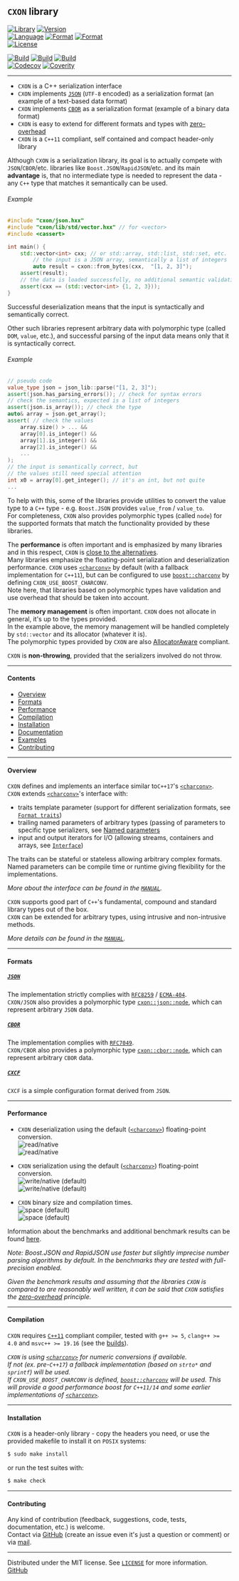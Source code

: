 ## `CXON` library

[![Library][img-lib]](https://github.com/oknenavin/cxon)
[![Version][img-ver]](https://github.com/oknenavin/cxon/releases)  
[![Language][img-lng]](https://isocpp.org/wiki/faq/cpp11)
[![Format][img-fmt-json]](http://json.org)
[![Format][img-fmt-cbor]](https://cbor.io)  
[![License][img-lic]](LICENSE)

[![Build][img-bld-lnx]](https://github.com/oknenavin/cxon/actions?query=workflow%3ALinux)
[![Build][img-bld-mac]](https://github.com/oknenavin/cxon/actions?query=workflow%3AmacOS)
[![Build][img-bld-win]](https://github.com/oknenavin/cxon/actions?query=workflow%3AWindows)  
[![Codecov][img-cov]](https://codecov.io/gh/oknenavin/cxon)
[![Coverity][img-cvr]](https://scan.coverity.com/projects/oknenavin-cxon)
<!--
[![Codacy][img-cod]](https://www.codacy.com/gh/oknenavin/cxon/dashboard?utm_source=github.com&amp;utm_medium=referral&amp;utm_content=oknenavin/cxon&amp;utm_campaign=Badge_Grade)
[![CodeQL][img-cql]](https://github.com/oknenavin/cxon/actions?query=workflow%3ACodeQL)
[![LGTM][img-lgtm-qual]](https://lgtm.com/projects/g/oknenavin/cxon/context:cpp)
[![LGTM/Alerts][img-lgtm-alrt]](https://lgtm.com/projects/g/oknenavin/cxon/alerts/)
-->


--------------------------------------------------------------------------------

  - `CXON` is a C++ serialization interface  
  - `CXON` implements [`JSON`](http://json.org) (`UTF-8` encoded) as a serialization format (an example of a text-based data format)  
  - `CXON` implements [`CBOR`](https://cbor.io) as a serialization format (example of a binary data format)  
  - `CXON` is easy to extend for different formats and types with [zero-overhead][cpp-zeov]  
  - `CXON` is a `C++11` compliant, self contained and compact header-only library  

Although `CXON` is a serialization library, its goal is to actually compete with `JSON`/`CBOR`/etc. libraries like
`Boost.JSON`/`RapidJSON`/etc. and its main **advantage** is, that no intermediate type is needed to represent the data - 
any `C++` type that matches it semantically can be used.

###### Example
``` c++
#include "cxon/json.hxx"
#include "cxon/lib/std/vector.hxx" // for <vector>
#include <cassert>

int main() {
    std::vector<int> cxx; // or std::array, std::list, std::set, etc.
        // the input is a JSON array, semantically a list of integers
        auto result = cxon::from_bytes(cxx,  "[1, 2, 3]");
    assert(result);
    // the data is loaded successfully, no additional semantic validation is needed, so
    assert(cxx == (std::vector<int> {1, 2, 3}));
}
```

Successful deserialization means that the input is syntactically and semantically correct.

Other such libraries represent arbitrary data with polymorphic type (called `DOM`, `value`, etc.),
and successful parsing of the input data means only that it is syntactically correct.

###### Example
``` c++
// pseudo code
value_type json = json_lib::parse("[1, 2, 3]");
assert(json.has_parsing_errors()); // check for syntax errors
// check the semantics, expected is a list of integers
assert(json.is_array()); // check the type
auto& array = json.get_array();
assert( // check the values
    array.size() > ... &&
    array[0].is_integer() &&
    array[1].is_integer() &&
    array[2].is_integer() &&
    ...
);
// the input is semantically correct, but
// the values still need special attention
int x0 = array[0].get_integer(); // it's an int, but not quite
...
```

To help with this, some of the libraries provide utilities to convert the value type to a
`C++` type - e.g. `Boost.JSON` provides `value_from` / `value_to`.  
For completeness, `CXON` also provides polymorphic types (called `node`) for the supported formats
that match the functionality provided by these libraries.

The **performance** is often important and is emphasized by many libraries and in this respect,
`CXON` is [close to the alternatives](#performance).  
Many libraries emphasize the floating-point serialization and deserialization performance.
`CXON` uses [`<charconv>`][std-charconv] by default (with a fallback implementation for `C++11`),
but can be configured to use [`boost::charconv`][lib-boost-charconv] by defining `CXON_USE_BOOST_CHARCONV`.  
Note here, that libraries based on polymorphic types have validation and use overhead
that should be taken into account.

The **memory management** is often important. `CXON` does not allocate in general,
it's up to the types provided.  
In the example above, the memory management will be handled completely by `std::vector`
and its allocator (whatever it is).  
The polymorphic types provided by `CXON` are also [AllocatorAware][cpp-alaw] compliant.

`CXON` is **non-throwing**, provided that the serializers involved do not throw.

--------------------------------------------------------------------------------

#### Contents
  - [Overview](#overview)
  - [Formats](#formats)
  - [Performance](#performance)
  - [Compilation](#compilation)
  - [Installation](#installation)
  - [Documentation](doc/README.md)
  - [Examples](examples/README.md)
  - [Contributing](#contributing)


--------------------------------------------------------------------------------

#### Overview

`CXON` defines and implements an interface similar to`C++17`'s [`<charconv>`][std-charconv].  
`CXON` extends [`<charconv>`][std-charconv]'s interface with:

  - traits template parameter (support for different serialization formats, 
    see [`Format traits`](src/cxon/README.md#format-traits))
  - trailing named parameters of arbitrary types (passing of parameters to specific 
    type serializers, see [Named parameters](src/cxon/README.md#named-parameters)
  - input and output iterators for I/O (allowing streams, containers and arrays, 
    see [`Interface`](src/cxon/README.md#interface))

The traits can be stateful or stateless allowing arbitrary complex formats.  
Named parameters can be compile time or runtime giving flexibility for the implementations.  

*More about the interface can be found in the [`MANUAL`](src/cxon/README.md#interface).*

`CXON` supports good part of `C++`'s fundamental, compound and standard library types out of the box.  
`CXON` can be extended for arbitrary types, using intrusive and non-intrusive methods.  

*More details can be found in the [`MANUAL`](src/cxon/README.md#supported-types).*


--------------------------------------------------------------------------------

#### Formats

##### [`JSON`](http://json.org)

The implementation strictly complies with [`RFC8259`][RFC8259] / [`ECMA-404`][ECMA-404].  
`CXON/JSON` also provides a polymorphic type [`cxon::json::node`](src/cxon/lang/json/node/README.md),
which can represent arbitrary `JSON` data.

##### [`CBOR`](https://cbor.io)

The implementation complies with [`RFC7049`][RFC7049].  
`CXON/CBOR` also provides a polymorphic type [`cxon::cbor::node`](src/cxon/lang/cbor/node/README.md),
which can represent arbitrary `CBOR` data.

##### [`CXCF`](src/cxon/lang/cxcf/README.md)

`CXCF` is a simple configuration format derived from `JSON`.


--------------------------------------------------------------------------------

#### Performance

- `CXON` deserialization using the default ([`<charconv>`][std-charconv]) floating-point conversion.  
  ![read/native][img-time-read-gcc]  
  ![read/native][img-time-read-clang]

- `CXON` serialization using the default ([`<charconv>`][std-charconv]) floating-point conversion.  
  ![write/native (default)][img-time-write-gcc]  
  ![write/native (default)][img-time-write-clang]

- `CXON` binary size and compilation times.  
  ![space (default)][img-space-gcc]  
  ![space (default)][img-space-clang]

Information about the benchmarks and additional benchmark results can be found [here][lnk-bench].

*Note: Boost.JSON and RapidJSON use faster but slightly imprecise number parsing algorithms by default.
In the benchmarks they are tested with full-precision enabled.*

*Given the benchmark results and assuming that the libraries `CXON` is compared to are reasonably well written,
it can be said that `CXON` satisfies the [zero-overhead][cpp-zeov] principle.*

--------------------------------------------------------------------------------

#### Compilation

`CXON` requires [`C++11`][cpp-comp-support] compliant compiler, tested with `g++ >= 5`, 
`clang++ >= 4.0` and `msvc++ >= 19.16` (see the [builds](https://github.com/oknenavin/cxon/actions)).

*`CXON` is using [`<charconv>`][std-charconv] for numeric conversions if available.  
If not (ex. pre-`C++17`) a fallback implementation (based on `strto*` and `sprintf`) will be used.  
If `CXON_USE_BOOST_CHARCONV` is defined, [`boost::charconv`][lib-boost-charconv] will be used.
This will provide a good performance boost for `C++11/14` and some earlier implementations of
[`<charconv>`][std-charconv].*

--------------------------------------------------------------------------------

#### Installation

`CXON` is a header-only library - copy the headers you need, or use 
the provided makefile to install it on `POSIX` systems:

``` bash
$ sudo make install
```

or run the test suites with:

``` bash
$ make check
```


--------------------------------------------------------------------------------

#### Contributing

Any kind of contribution (feedback, suggestions, code, tests, documentation, etc.) is welcome.  
Contact via [GitHub][GitHub] (create an issue even it's just a question or comment) or
via [mail](mailto:oknenavin@outlook.com).


-------------------------------------------------------------------------------

Distributed under the MIT license. See [`LICENSE`](LICENSE) for more information.  
[GitHub][GitHub]  


<!-- links -->
[img-lib]: https://img.shields.io/badge/lib-CXON-608060.svg?style=plastic
[img-ver]: https://img.shields.io/github/release/oknenavin/cxon.svg?style=plastic&color=608060
[img-lng]: https://img.shields.io/badge/language-C++11/14/17/20-608060.svg?style=plastic&logo=C%2B%2B
[img-fmt-json]: https://img.shields.io/badge/language-JSON-608060.svg?style=plastic&logo=JSON
[img-fmt-cbor]: https://img.shields.io/badge/language-CBOR-608060.svg?style=plastic
[img-lic]: https://img.shields.io/badge/license-MIT-608060.svg?style=plastic
[img-bld-lnx]: https://github.com/oknenavin/cxon/workflows/Linux/badge.svg
[img-bld-mac]: https://github.com/oknenavin/cxon/workflows/macOS/badge.svg
[img-bld-win]: https://github.com/oknenavin/cxon/workflows/Windows/badge.svg
[img-cvr]: https://scan.coverity.com/projects/18083/badge.svg

<!--{ branch-links -->
[img-cov]: https://codecov.io/gh/oknenavin/cxon/branch/develop/graph/badge.svg
[img-time-read-gcc]: https://raw.githubusercontent.com/oknenavin/workflows-data/develop/cxon/benchmarks/figures/g++.head.default.json.native-s1-read.svg
[img-time-read-clang]: https://raw.githubusercontent.com/oknenavin/workflows-data/develop/cxon/benchmarks/figures/clang++.head.default.json.native-s1-read.svg
[img-time-write-gcc]: https://raw.githubusercontent.com/oknenavin/workflows-data/develop/cxon/benchmarks/figures/g++.head.default.json.native-s1-write.svg
[img-time-write-clang]: https://raw.githubusercontent.com/oknenavin/workflows-data/develop/cxon/benchmarks/figures/clang++.head.default.json.native-s1-write.svg
[img-space-gcc]: https://raw.githubusercontent.com/oknenavin/workflows-data/develop/cxon/benchmarks/figures/g++.head.default.json-space.svg
[img-space-clang]: https://raw.githubusercontent.com/oknenavin/workflows-data/develop/cxon/benchmarks/figures/clang++.head.default.json-space.svg
[lnk-bench]: https://github.com/oknenavin/workflows-data/tree/develop/cxon
<!-- branch-links }-->

[RFC8259]: https://www.ietf.org/rfc/rfc8259.txt
[ECMA-404]: http://www.ecma-international.org/publications/files/ECMA-ST/ECMA-404.pdf
[RFC7049]: https://tools.ietf.org/rfc/rfc7049.txt
<!--[RFC8746]: https://tools.ietf.org/rfc/rfc8746.txt-->
[GitHub]: https://github.com/oknenavin/cxon

[std-charconv]: https://en.cppreference.com/mwiki/index.php?title=cpp/header/charconv&oldid=105120
[lib-boost-charconv]: https://github.com/boostorg/charconv
[cpp-alaw]: https://en.cppreference.com/mwiki/index.php?title=cpp/named_req/AllocatorAwareContainer&oldid=128189
[cpp-zeov]: https://en.cppreference.com/mwiki/index.php?title=cpp/language/Zero-overhead_principle&oldid=118760
[cpp-comp-support]: https://en.cppreference.com/mwiki/index.php?title=cpp/compiler_support&oldid=108771
